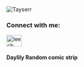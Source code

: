 <p align="left"> <img src="https://komarev.com/ghpvc/?username=Tayserr&label=Profile%20views&color=0e75b6&style=flat" alt="Tayserr" /> </p>

<p align="left"> <a href="https://github.com/ryo-ma/github-profile-trophy%22%3E<img src="https://github-profile-trophy.vercel.app/?username=Tayserr" alt="Tayserr" /></a> </p>

<h3 align="left">Connect with me:</h3>
<p align="left">
<a href="https://discord.io/MFGARP" target="blank"><img align="center" src="https://raw.githubusercontent.com/rahuldkjain/github-profile-readme-generator/master/src/images/icons/Social/discord.svg" alt="leech" height="30" width="40" /></a>
</p>

  
  
  #### Daylily Random comic strip
<!--START_SECTION:comicstrip-->
<p align="center">
 <a href="https://xkcd.com/%22%3E
 <img src="https://imgs.xkcd.com/comics/college_knowledge.png" />
</a>
</p>
